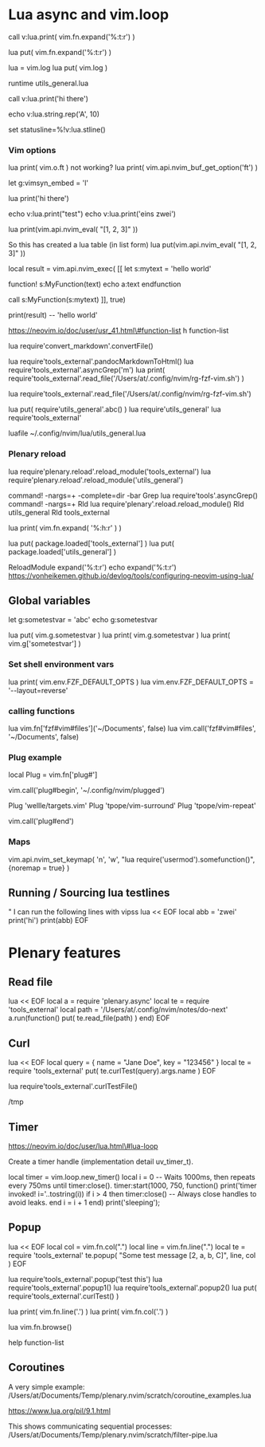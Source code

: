 
# Lua async and vim.loop

call v:lua.print( vim.fn.expand('%:t:r') )

lua put( vim.fn.expand('%:t:r') )

lua = vim.log
lua put( vim.log )

runtime utils_general.lua

call v:lua.print('hi there')

echo v:lua.string.rep('A', 10)

set statusline=%!v:lua.stline()

### Vim options
lua print( vim.o.ft )
not working?
lua print( vim.api.nvim_buf_get_option('ft') )

let g:vimsyn_embed = 'l'

lua print('hi there')

echo v:lua.print("test")
echo v:lua.print('eins zwei')

lua print(vim.api.nvim_eval( "[1, 2, 3]" ))

So this has created a lua table (in list form)
lua put(vim.api.nvim_eval( "[1, 2, 3]" ))

local result = vim.api.nvim_exec(
[[
let s:mytext = 'hello world'

function! s:MyFunction(text)
    echo a:text
endfunction

call s:MyFunction(s:mytext)
]],
true)

print(result) -- 'hello world'

https://neovim.io/doc/user/usr_41.html\#function-list
h function-list

lua require'convert_markdown'.convertFile()

lua require'tools_external'.pandocMarkdownToHtml()
lua require'tools_external'.asyncGrep('m')
lua print( require'tools_external'.read_file('/Users/at/.config/nvim/rg-fzf-vim.sh') )

lua require'tools_external'.read_file('/Users/at/.config/nvim/rg-fzf-vim.sh')

lua put( require'utils_general'.abc() )
lua require'utils_general'
lua require'tools_external'

luafile ~/.config/nvim/lua/utils_general.lua

### Plenary reload
lua require'plenary.reload'.reload_module('tools_external')
lua require'plenary.reload'.reload_module('utils_general')

command! -nargs=+ -complete=dir -bar Grep lua require'tools'.asyncGrep(<q-args>)
command! -nargs=+ Rld lua require'plenary'.reload.reload_module(<q-args>)
Rld utils_general
Rld tools_external

lua print( vim.fn.expand( '%:h:r' ) )

lua put( package.loaded['tools_external'] )
lua put( package.loaded['utils_general'] )

ReloadModule expand('%:t:r')
echo expand('%:t:r')
https://vonheikemen.github.io/devlog/tools/configuring-neovim-using-lua/


## Global variables
let g:sometestvar = 'abc'
echo g:sometestvar

lua put( vim.g.sometestvar )
lua print( vim.g.sometestvar )
lua print( vim.g['sometestvar'] )

### Set shell environment vars
lua print( vim.env.FZF_DEFAULT_OPTS )
lua vim.env.FZF_DEFAULT_OPTS = '--layout=reverse'

### calling functions
lua vim.fn['fzf#vim#files']('~/Documents', false)
lua vim.call('fzf#vim#files', '~/Documents', false)

### Plug example

local Plug = vim.fn['plug#']

vim.call('plug#begin', '~/.config/nvim/plugged')

Plug 'wellle/targets.vim'
Plug 'tpope/vim-surround'
Plug 'tpope/vim-repeat'

vim.call('plug#end')

### Maps
vim.api.nvim_set_keymap(
  'n',
  '<Leader>w',
  "<cmd>lua require('usermod').somefunction()<CR>",
  {noremap = true}
)

## Running / Sourcing lua testlines
" I can run the following lines with vip<space>ss
lua << EOF
local abb = 'zwei'
print('hi')
print(abb)
EOF


# Plenary features

## Read file

lua << EOF
local a = require 'plenary.async'
local te = require 'tools_external'
local path = '/Users/at/.config/nvim/notes/do-next'
a.run(function() put( te.read_file(path) ) end)
EOF

## Curl

lua << EOF
local query = { name = "Jane Doe", key = "123456" }
local te = require 'tools_external'
put( te.curlTest(query).args.name )
EOF

lua require'tools_external'.curlTestFile()


/tmp

## Timer
https://neovim.io/doc/user/lua.html\#lua-loop

Create a timer handle (implementation detail uv_timer_t).

local timer = vim.loop.new_timer()
local i = 0
-- Waits 1000ms, then repeats every 750ms until timer:close().
timer:start(1000, 750, function()
  print('timer invoked! i='..tostring(i))
  if i > 4 then
    timer:close()  -- Always close handles to avoid leaks.
  end
  i = i + 1
end)
print('sleeping');


## Popup

lua << EOF
local col = vim.fn.col(".")
local line = vim.fn.line(".")
local te = require 'tools_external'
te.popup( "Some test message [2, a, b, C]", line, col )
EOF

lua require'tools_external'.popup('test this')
lua require'tools_external'.popup1()
lua require'tools_external'.popup2()
lua put( require'tools_external'.curlTest() )

lua print( vim.fn.line('.') )
lua print( vim.fn.col('.') )

lua vim.fn.browse()

help function-list

## Coroutines

A very simple example: /Users/at/Documents/Temp/plenary.nvim/scratch/coroutine_examples.lua

https://www.lua.org/pil/9.1.html

This shows communicating sequential processes: /Users/at/Documents/Temp/plenary.nvim/scratch/filter-pipe.lua




